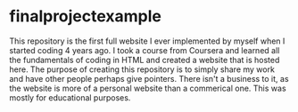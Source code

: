 # finalprojectexample
This repository is the first full website I ever implemented by myself when I started coding 4 years ago. I took a course from Coursera and learned all the fundamentals of coding in HTML and created a website that is hosted here. The purpose of creating this repository is to simply share my work and have other people perhaps give pointers. There isn't a business to it, as the website is more of a personal website than a commerical one. This was mostly for educational purposes. 
